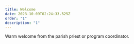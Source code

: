 ```yaml
---
title: Welcome
date: 2023-10-09T02:24:33.525Z
order: "1"
description: "1"
---
```

Warm welcome from the parish priest or program coordinator.